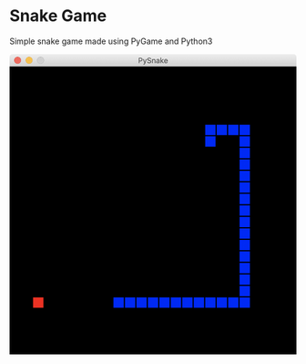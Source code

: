 # Snake Game

Simple snake game made using PyGame and Python3

![Screenshot of PySnake](screenshot.png)